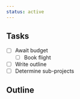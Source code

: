 ```yaml
---
status: active
---
```

## Tasks
- [ ] Await budget
	- [ ] Book flight
- [ ] Write outline
- [ ] Determine sub-projects

## Outline
